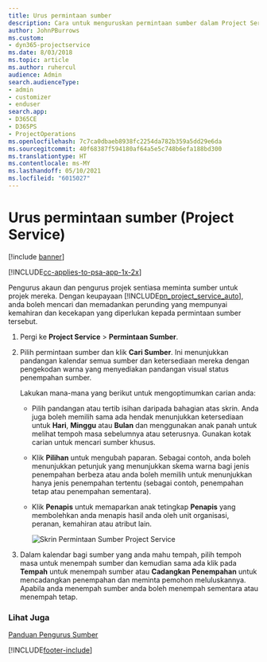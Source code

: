 ```yaml
---
title: Urus permintaan sumber
description: Cara untuk menguruskan permintaan sumber dalam Project Service
author: JohnPBurrows
ms.custom:
- dyn365-projectservice
ms.date: 8/03/2018
ms.topic: article
ms.author: ruhercul
audience: Admin
search.audienceType:
- admin
- customizer
- enduser
search.app:
- D365CE
- D365PS
- ProjectOperations
ms.openlocfilehash: 7c7ca0dbaeb8938fc2254da782b359a5dd29e6da
ms.sourcegitcommit: 40f68387f594180af64a5e5c748b6efa188bd300
ms.translationtype: HT
ms.contentlocale: ms-MY
ms.lasthandoff: 05/10/2021
ms.locfileid: "6015027"
---
```

# <a name="manage-resource-requests-project-service"></a>Urus permintaan sumber (Project Service)

[!include [banner](../includes/psa-now-project-operations.md)]

[!INCLUDE[cc-applies-to-psa-app-1x-2x](../includes/cc-applies-to-psa-app-1x-2x.md)]

Pengurus akaun dan pengurus projek sentiasa meminta sumber untuk projek mereka. Dengan keupayaan [!INCLUDE[pn_project_service_auto](../includes/pn-project-service-auto.md)], anda boleh mencari dan memadankan perunding yang mempunyai kemahiran dan kecekapan yang diperlukan kepada permintaan sumber tersebut.  
  
1. Pergi ke **Project Service** > **Permintaan Sumber**.  
  
2. Pilih permintaan sumber dan klik **Cari Sumber**. Ini menunjukkan pandangan kalendar semua sumber dan ketersediaan mereka dengan pengekodan warna yang menyediakan pandangan visual status penempahan sumber.  
  
    Lakukan mana-mana yang berikut untuk mengoptimumkan carian anda:  
  
   -   Pilih pandangan atau tertib isihan daripada bahagian atas skrin. Anda juga boleh memilih sama ada hendak menunjukkan ketersediaan untuk **Hari**, **Minggu** atau **Bulan** dan menggunakan anak panah untuk melihat tempoh masa sebelumnya atau seterusnya. Gunakan kotak carian untuk mencari sumber khusus.  
  
   -   Klik **Pilihan** untuk mengubah paparan. Sebagai contoh, anda boleh menunjukkan petunjuk yang menunjukkan skema warna bagi jenis penempahan berbeza atau anda boleh memilih untuk menunjukkan hanya jenis penempahan tertentu (sebagai contoh, penempahan tetap atau penempahan sementara).  
  
   -   Klik **Penapis** untuk memaparkan anak tetingkap **Penapis** yang membolehkan anda menapis hasil anda oleh unit organisasi, peranan, kemahiran atau atribut lain.  
  
       ![Skrin Permintaan Sumber Project Service](../psa/media/project-service-resource-request-screen.png "Skrin Permintaan Sumber Project Service")  
  
3. Dalam kalendar bagi sumber yang anda mahu tempah, pilih tempoh masa untuk menempah sumber dan kemudian sama ada klik pada **Tempah** untuk menempah sumber atau **Cadangkan Penempahan** untuk mencadangkan penempahan dan meminta pemohon meluluskannya. Apabila anda menempah sumber anda boleh menempah sementara atau menempah tetap.  
  
### <a name="see-also"></a>Lihat Juga  
 [Panduan Pengurus Sumber](../psa/resource-manager-guide.md)


[!INCLUDE[footer-include](../includes/footer-banner.md)]